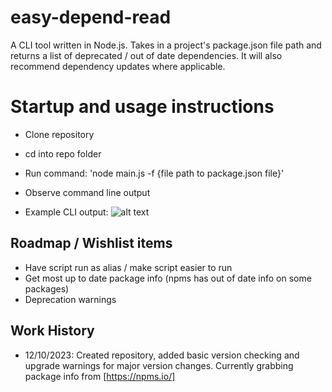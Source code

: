 # easy-depend-read
A CLI tool written in Node.js. Takes in a project's package.json file path and returns a list of deprecated / out of date dependencies. It will also recommend dependency updates where applicable. 

# Startup and usage instructions

- Clone repository
- cd into repo folder
- Run command: 'node main.js -f {file path to package.json file}'
- Observe command line output

- Example CLI output: 
![alt text](https://imgur.com/a/4vLGjHQ)    

## Roadmap / Wishlist items

- Have script run as alias / make script easier to run
- Get most up to date package info (npms has out of date info on some packages)
- Deprecation warnings

## Work History

- 12/10/2023: Created repository, added basic version checking and upgrade warnings for major version changes. Currently grabbing package info from [https://npms.io/]
